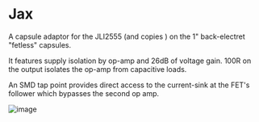 # Jax
A capsule adaptor for the JLI2555 (and copies ) on the 1" back-electret "fetless" capsules.

It features supply isolation by op-amp and 26dB of voltage gain. 100R on the output isolates the op-amp from capacitive loads.

An SMD tap point provides direct access to the current-sink at the FET's follower which bypasses the second op amp.

![image](https://github.com/user-attachments/assets/6335c3e7-1661-48ab-93aa-69f565c43b48)
